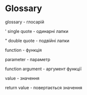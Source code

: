 # Glossary

glossary - глосарій

' single quote - одинарні лапки

" double quote - подвійні лапки

function - функція

parameter - параметр

function argument - аргумент функції

value - значення

return value - повертається значення


